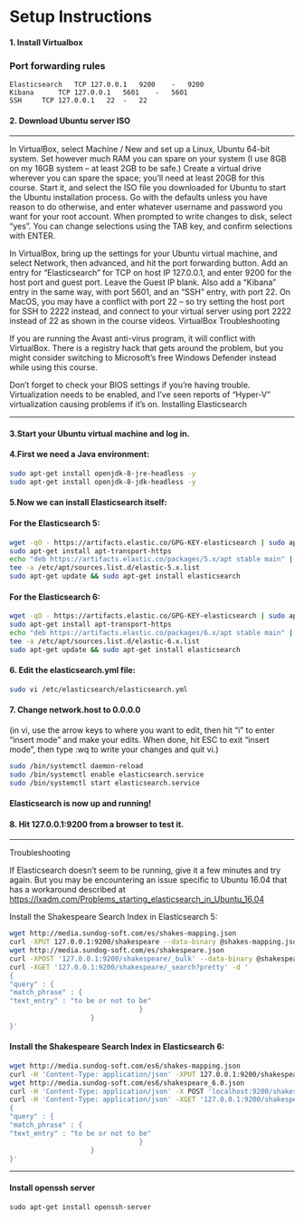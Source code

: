 # Setup Instructions
#### 1. Install Virtualbox 
### Port forwarding rules
	Elasticsearch	TCP	127.0.0.1	9200	-	9200
	Kibana		TCP	127.0.0.1	5601	-	5601
	SSH		TCP	127.0.0.1	22	-	22

#### 2. Download Ubuntu server ISO
***
In VirtualBox, select Machine / New and set up a Linux, Ubuntu 64-bit system. Set however much RAM you can spare on your system (I use 8GB on my 16GB system – at least 2GB to be safe.) Create a virtual drive wherever you can spare the space; you’ll need at least 20GB for this course. Start it, and select the ISO file you downloaded for Ubuntu to start the Ubuntu installation process. Go with the defaults unless you have reason to do otherwise, and enter whatever username and password you want for your root account. When prompted to write changes to disk, select “yes”. You can change selections using the TAB key, and confirm selections with ENTER.

In VirtualBox, bring up the settings for your Ubuntu virtual machine, and select Network, then advanced, and hit the port forwarding button.  Add an entry for “Elasticsearch” for TCP on host IP 127.0.0.1, and enter 9200 for the host port and guest port. Leave the Guest IP blank. Also add a “Kibana” entry in the same way, with port 5601, and an “SSH” entry, with port 22. On MacOS, you may have a conflict with port 22 – so try setting the host port for SSH to 2222 instead, and connect to your virtual server using port 2222 instead of 22 as shown in the course videos.
VirtualBox Troubleshooting

If you are running the Avast anti-virus program, it will conflict with VirtualBox. There is a registry hack that gets around the problem, but you might consider switching to Microsoft’s free Windows Defender instead while using this course.

Don’t forget to check your BIOS settings if you’re having trouble. Virtualization needs to be enabled, and I’ve seen reports of “Hyper-V” virtualization causing problems if it’s on.
Installing Elasticsearch
***
#### 3.Start your Ubuntu virtual machine and log in.

#### 4.First we need a Java environment:
```bash
sudo apt-get install openjdk-8-jre-headless -y
sudo apt-get install openjdk-8-jdk-headless -y
```
#### 5.Now we can install Elasticsearch itself:

#### For the Elasticsearch 5:
```bash
wget -qO - https://artifacts.elastic.co/GPG-KEY-elasticsearch | sudo apt-key add -
sudo apt-get install apt-transport-https
echo "deb https://artifacts.elastic.co/packages/5.x/apt stable main" | sudo
tee -a /etc/apt/sources.list.d/elastic-5.x.list
sudo apt-get update && sudo apt-get install elasticsearch
```
#### For the Elasticsearch 6:
```bash
wget -qO - https://artifacts.elastic.co/GPG-KEY-elasticsearch | sudo apt-key add -
sudo apt-get install apt-transport-https
echo "deb https://artifacts.elastic.co/packages/6.x/apt stable main" | sudo
tee -a /etc/apt/sources.list.d/elastic-6.x.list
sudo apt-get update && sudo apt-get install elasticsearch
```
#### 6. Edit the elasticsearch.yml file:
```bash
sudo vi /etc/elasticsearch/elasticsearch.yml
```
#### 7. Change network.host to 0.0.0.0 
(in vi, use the arrow keys to where you want to edit, then hit “i” to enter “insert mode” and make your edits. When done, hit ESC to exit “insert mode”, then type :wq to write your changes and quit vi.)
```bash
sudo /bin/systemctl daemon-reload
sudo /bin/systemctl enable elasticsearch.service
sudo /bin/systemctl start elasticsearch.service
```
#### Elasticsearch is now up and running!

#### 8. Hit 127.0.0.1:9200 from a browser to test it.
***
Troubleshooting

If Elasticsearch doesn’t seem to be running, give it a few minutes and try again. But you may be encountering an issue specific to Ubuntu 16.04 that has a workaround described at https://lxadm.com/Problems_starting_elasticsearch_in_Ubuntu_16.04

Install the Shakespeare Search Index in Elasticsearch 5:
```bash
wget http://media.sundog-soft.com/es/shakes-mapping.json
curl -XPUT 127.0.0.1:9200/shakespeare --data-binary @shakes-mapping.json
wget http://media.sundog-soft.com/es/shakespeare.json
curl -XPOST '127.0.0.1:9200/shakespeare/_bulk' --data-binary @shakespeare.json   
curl -XGET '127.0.0.1:9200/shakespeare/_search?pretty' -d '
{
"query" : {
"match_phrase" : {
"text_entry" : "to be or not to be"
								}
					}
}'
```
#### Install the Shakespeare Search Index in Elasticsearch 6:
```bash
wget http://media.sundog-soft.com/es6/shakes-mapping.json
curl -H 'Content-Type: application/json' -XPUT 127.0.0.1:9200/shakespeare --data-binary @shakes-mapping.json
wget http://media.sundog-soft.com/es6/shakespeare_6.0.json
curl -H 'Content-Type: application/json' -X POST 'localhost:9200/shakespeare/doc/_bulk?pretty' --data-binary  @shakespeare_6.0.json   
curl -H 'Content-Type: application/json' -XGET '127.0.0.1:9200/shakespeare/_search?pretty' -d '
{
"query" : {
"match_phrase" : {
"text_entry" : "to be or not to be"
								}
					}
}'
```
***
#### Install openssh server
`sudo apt-get install openssh-server`
